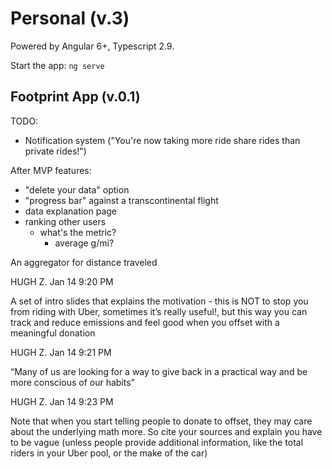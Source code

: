 # Personal (v.3)

Powered by Angular 6+, Typescript 2.9.

Start the app: `ng serve`


## Footprint App (v.0.1)

TODO:
- Notification system ("You're now taking more ride share rides than private rides!")

After MVP features:
- "delete your data" option
- "progress bar" against a transcontinental flight
- data explanation page
- ranking other users
    - what's the metric?
        - average g/mi?

An aggregator for distance traveled

HUGH Z.
Jan 14 9:20 PM
  
A set of intro slides that explains the motivation - this is NOT to stop you from riding with Uber, sometimes it’s really useful!, but this way you can track and reduce emissions and feel good when you offset with a meaningful donation

HUGH Z.
Jan 14 9:21 PM
  
“Many of us are looking for a way to give back in a practical way and be more conscious of our habits”

HUGH Z.
Jan 14 9:23 PM
  
Note that when you start telling people to donate to offset, they may care about the underlying math more. So cite your sources and explain you have to be vague (unless people provide additional information, like the total riders in your Uber pool, or the make of the car)